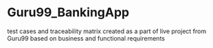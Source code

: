 # Guru99_BankingApp
test cases and traceability matrix created as a part of live project from Guru99 based on business and functional requirements

